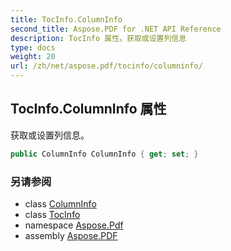 ```yaml
---
title: TocInfo.ColumnInfo
second_title: Aspose.PDF for .NET API Reference
description: TocInfo 属性。获取或设置列信息
type: docs
weight: 20
url: /zh/net/aspose.pdf/tocinfo/columninfo/
---
```

## TocInfo.ColumnInfo 属性

获取或设置列信息。

```csharp
public ColumnInfo ColumnInfo { get; set; }
```

### 另请参阅

* class [ColumnInfo](../../columninfo/)
* class [TocInfo](../)
* namespace [Aspose.Pdf](../../../aspose.pdf/)
* assembly [Aspose.PDF](../../../)